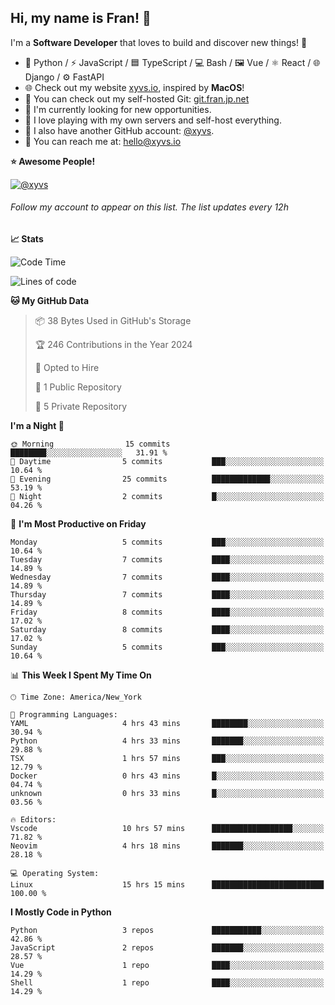 ## Hi, my name is Fran! 👋

I'm a **Software Developer** that loves to build and discover new things! 🚀

- 🐍 Python / ⚡ JavaScript / 🟦 TypeScript / 💻 Bash / 🖼️ Vue / ⚛️ React / 🌐 Django / ⚙️ FastAPI
- 🌐 Check out my website [xyvs.io](https://xyvs.io), inspired by **MacOS**!
- 🔗 You can check out my self-hosted Git: [git.fran.jp.net](https://git.fran.jp.net/)
- 🌱 I'm currently looking for new opportunities.
- 🤖 I love playing with my own servers and self-host everything.
- 🔄 I also have another GitHub account: [@xyvs](https://github.com/xyvs).
- 📧 You can reach me at: [hello@xyvs.io](mailto:hello@xyvs.io)

<!--
**franrgb/franrgb** is a ✨ _special_ ✨ repository because its `README.md` (this file) appears on your GitHub profile.

Here are some ideas to get you started:

- 🔭 I’m currently working on ...
- 🌱 I’m currently learning ...
- 👯 I’m looking to collaborate on ...
- 🤔 I’m looking for help with ...
- 💬 Ask me about ...
- 📫 How to reach me: ...
- 😄 Pronouns: ...
- ⚡ Fun fact: ...
-->

<!--START_SECTION:waka-->
**⭐ Awesome People!** 

[![@xyvs](https://img.shields.io/badge/@xyvs-black?style=plastic&logo=github&logoColor=fff)](https://github.com/xyvs) 

###### Follow my account to appear on this list. *The list updates every 12h*

**📈 Stats** 

![Code Time](http://img.shields.io/badge/Code%20Time-15%20hrs%2015%20mins-blue)

![Lines of code](https://img.shields.io/badge/From%20Hello%20World%20I%27ve%20Written-7.1%20thousand%20lines%20of%20code-blue)

**🐱 My GitHub Data** 

> 📦 38 Bytes Used in GitHub's Storage 
 > 
> 🏆 246 Contributions in the Year 2024
 > 
> 💼 Opted to Hire
 > 
> 📜 1 Public Repository 
 > 
> 🔑 5 Private Repository 
 > 
**I'm a Night 🦉** 

```text
🌞 Morning                15 commits          ████████░░░░░░░░░░░░░░░░░   31.91 % 
🌆 Daytime                5 commits           ███░░░░░░░░░░░░░░░░░░░░░░   10.64 % 
🌃 Evening                25 commits          █████████████░░░░░░░░░░░░   53.19 % 
🌙 Night                  2 commits           █░░░░░░░░░░░░░░░░░░░░░░░░   04.26 % 
```
📅 **I'm Most Productive on Friday** 

```text
Monday                   5 commits           ███░░░░░░░░░░░░░░░░░░░░░░   10.64 % 
Tuesday                  7 commits           ████░░░░░░░░░░░░░░░░░░░░░   14.89 % 
Wednesday                7 commits           ████░░░░░░░░░░░░░░░░░░░░░   14.89 % 
Thursday                 7 commits           ████░░░░░░░░░░░░░░░░░░░░░   14.89 % 
Friday                   8 commits           ████░░░░░░░░░░░░░░░░░░░░░   17.02 % 
Saturday                 8 commits           ████░░░░░░░░░░░░░░░░░░░░░   17.02 % 
Sunday                   5 commits           ███░░░░░░░░░░░░░░░░░░░░░░   10.64 % 
```


📊 **This Week I Spent My Time On** 

```text
🕑︎ Time Zone: America/New_York

💬 Programming Languages: 
YAML                     4 hrs 43 mins       ████████░░░░░░░░░░░░░░░░░   30.94 % 
Python                   4 hrs 33 mins       ███████░░░░░░░░░░░░░░░░░░   29.88 % 
TSX                      1 hrs 57 mins       ███░░░░░░░░░░░░░░░░░░░░░░   12.79 % 
Docker                   0 hrs 43 mins       █░░░░░░░░░░░░░░░░░░░░░░░░   04.74 % 
unknown                  0 hrs 33 mins       █░░░░░░░░░░░░░░░░░░░░░░░░   03.56 % 

🔥 Editors: 
Vscode                   10 hrs 57 mins      ██████████████████░░░░░░░   71.82 % 
Neovim                   4 hrs 18 mins       ███████░░░░░░░░░░░░░░░░░░   28.18 % 

💻 Operating System: 
Linux                    15 hrs 15 mins      █████████████████████████   100.00 % 
```

**I Mostly Code in Python** 

```text
Python                   3 repos             ███████████░░░░░░░░░░░░░░   42.86 % 
JavaScript               2 repos             ███████░░░░░░░░░░░░░░░░░░   28.57 % 
Vue                      1 repo              ████░░░░░░░░░░░░░░░░░░░░░   14.29 % 
Shell                    1 repo              ████░░░░░░░░░░░░░░░░░░░░░   14.29 % 
```




<!--END_SECTION:waka-->
